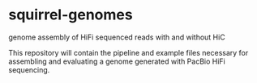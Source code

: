 # squirrel-genomes
genome assembly of HiFi sequenced reads with and without HiC

This repository will contain the pipeline and example files necessary for assembling and evaluating a genome generated with PacBio HiFi sequencing.
